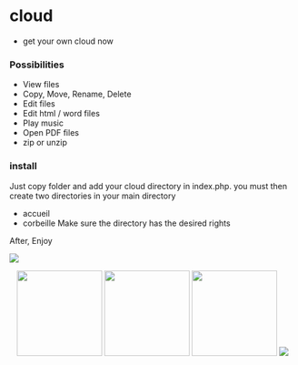 # cloud
* get your own cloud now

### Possibilities
* View files
* Copy, Move, Rename, Delete
* Edit files
* Edit html / word files
* Play music
* Open PDF files
* zip or unzip

### install

Just copy folder and add your cloud directory in index.php. you must then create two directories in your main directory
  * accueil
  * corbeille
Make sure the directory has the desired rights


After, Enjoy

<img src="https://raw.githubusercontent.com/fred-sjtm/cloud/master/img/cloud.jpg">


<p align="center">
  <img src="https://raw.githubusercontent.com/fred-sjtm/cloud/master/img/afficher.jpg" height="150">
  <img src="https://raw.githubusercontent.com/fred-sjtm/cloud/master/img/edition.jpg" height="150">
  <img src="https://raw.githubusercontent.com/fred-sjtm/cloud/master/img/pdf.jpg" height="150">
  <img src="https://raw.githubusercontent.com/fred-sjtm/cloud/master/img/musique.jpg">
</p>
